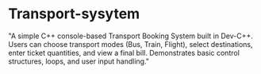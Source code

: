 # Transport-sysytem
"A simple C++ console-based Transport Booking System built in Dev-C++. Users can choose transport modes (Bus, Train, Flight), select destinations, enter ticket quantities, and view a final bill. Demonstrates basic control structures, loops, and user input handling."
